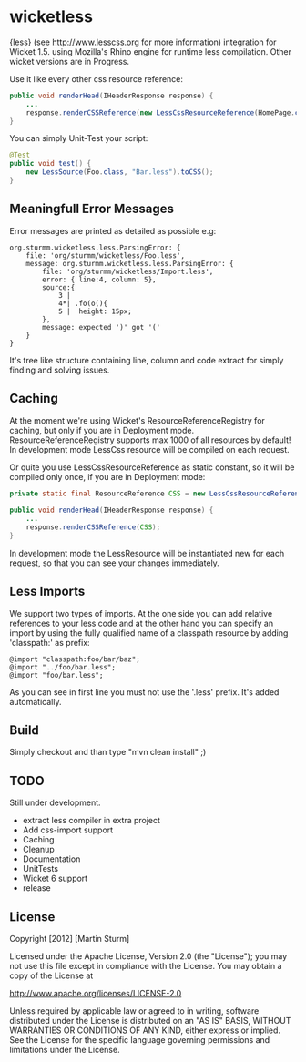 wicketless
==========

{less} (see http://www.lesscss.org for more information) integration for Wicket 1.5. using Mozilla's Rhino engine for runtime less compilation. Other wicket versions are in Progress.

Use it like every other css resource reference:
```java
public void renderHead(IHeaderResponse response) {
	...
	response.renderCSSReference(new LessCssResourceReference(HomePage.class, "HomePage.less"));
}
```

You can simply Unit-Test your script:

```java
@Test
public void test() {
	new LessSource(Foo.class, "Bar.less").toCSS();
}
```    

Meaningfull Error Messages
----------
Error messages are printed as detailed as possible e.g:
```
org.sturmm.wicketless.less.ParsingError: { 
	file: 'org/sturmm/wicketless/Foo.less', 
	message: org.sturmm.wicketless.less.ParsingError: { 
		file: 'org/sturmm/wicketless/Import.less', 
		error: { line:4, column: 5}, 
		source:{ 
			3 | 
			4*| .fo(o(){
			5 |  height: 15px;
		},
		message: expected ')' got '('
	}
}
```
It's tree like structure containing line, column and code extract for simply finding and solving issues.

Caching
----------
At the moment we're using Wicket's ResourceReferenceRegistry for caching, but only if you are in Deployment mode. ResourceReferenceRegistry supports max 1000 of all resources by default! In development mode LessCss resource will be compiled on each request.

Or quite you use LessCssResourceReference as static constant, so it will be compiled only once, if you are in Deployment mode:
```java
private static final ResourceReference CSS = new LessCssResourceReference(HomePage.class, "HomePage.less");
    
public void renderHead(IHeaderResponse response) {
	...
	response.renderCSSReference(CSS);
}
```
In development mode the LessResource will be instantiated new for each request, so that you can see your changes immediately.

Less Imports
----------
We support two types of imports. At the one side you can add relative references to your less code and at the other hand you can specify an import by using the fully qualified name of a classpath resource by adding 'classpath:' as prefix:

```lesscss
@import "classpath:foo/bar/baz";
@import "../foo/bar.less";
@import "foo/bar.less";
```

As you can see in first line you must not use the '.less' prefix. It's added automatically.

Build
----------
Simply checkout and than type "mvn clean install" ;)

TODO
----------

Still under development. 
- extract less compiler in extra project
- Add css-import support
- Caching
- Cleanup
- Documentation
- UnitTests 
- Wicket 6 support
- release

License
----------

Copyright [2012] [Martin Sturm]

Licensed under the Apache License, Version 2.0 (the "License");
you may not use this file except in compliance with the License.
You may obtain a copy of the License at

   http://www.apache.org/licenses/LICENSE-2.0

Unless required by applicable law or agreed to in writing, software
distributed under the License is distributed on an "AS IS" BASIS,
WITHOUT WARRANTIES OR CONDITIONS OF ANY KIND, either express or implied.
See the License for the specific language governing permissions and
limitations under the License.

